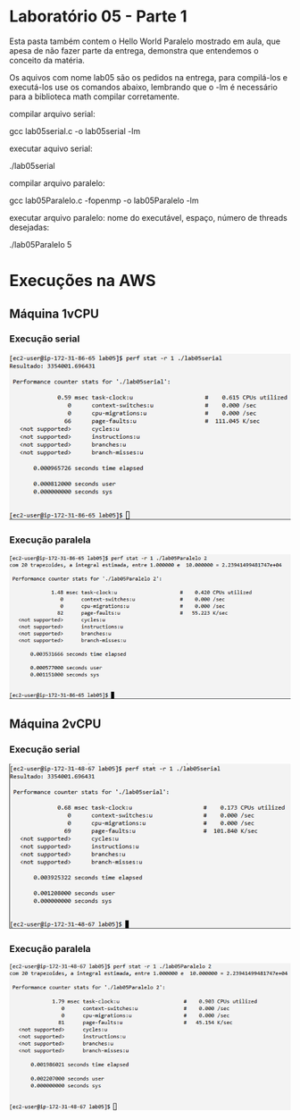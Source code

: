 # Laboratório 05 - Parte 1

Esta pasta também contem o Hello World Paralelo mostrado em aula, que apesa de não fazer parte da entrega, demonstra que entendemos o conceito da matéria.

Os aquivos com nome lab05 são os pedidos na entrega, para compilá-los e executá-los use os comandos abaixo, lembrando que o -lm é necessário para a biblioteca math compilar corretamente.


compilar arquivo serial: 

gcc lab05serial.c -o lab05serial -lm

executar aquivo serial:

./lab05serial

compilar arquivo paralelo:

gcc lab05Paralelo.c -fopenmp -o lab05Paralelo -lm

executar arquivo paralelo: nome do executável, espaço, número de threads desejadas:

./lab05Paralelo 5

# Execuções na AWS
## Máquina 1vCPU
### Execução serial
![](imagens/1vcpuserial.png)

### Execução paralela
![](imagens/1vcpuparalelo.png)

## Máquina 2vCPU
### Execução serial
![](imagens/2vcpuserial.png)

### Execução paralela
![](imagens/2vcpuparalelo.png)
